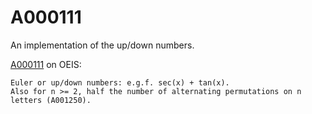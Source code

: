 # A000111

An implementation of the up/down numbers.

[A000111](http://oeis.org/A000111) on OEIS:

```
Euler or up/down numbers: e.g.f. sec(x) + tan(x).
Also for n >= 2, half the number of alternating permutations on n letters (A001250).
```


